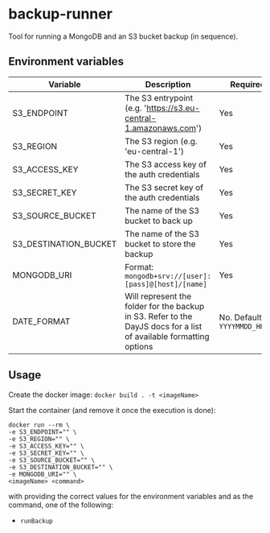 # backup-runner

Tool for running a MongoDB and an S3 bucket backup (in sequence).

## Environment variables

| Variable | Description | Required? |
| --- | --- | --- |
| S3_ENDPOINT | The S3 entrypoint (e.g. 'https://s3.eu-central-1.amazonaws.com') | Yes |
| S3_REGION | The S3 region (e.g. 'eu-central-1') | Yes |
| S3_ACCESS_KEY | The S3 access key of the auth credentials | Yes |
| S3_SECRET_KEY | The S3 secret key of the auth credentials | Yes |
| S3_SOURCE_BUCKET | The name of the S3 bucket to back up | Yes |
| S3_DESTINATION_BUCKET | The name of the S3 bucket to store the backup | Yes |
| MONGODB_URI | Format: `mongodb+srv://[user]:[pass]@[host]/[name]` | Yes |
| DATE_FORMAT | Will represent the folder for the backup in S3. Refer to the DayJS docs for a list of available formatting options | No. Default is `YYYYMMDD_HHmmss`

## Usage

Create the docker image:
`docker build . -t <imageName>`

Start the container (and remove it once the execution is done):
```
docker run --rm \
-e S3_ENDPOINT="" \
-e S3_REGION="" \
-e S3_ACCESS_KEY="" \
-e S3_SECRET_KEY="" \
-e S3_SOURCE_BUCKET="" \
-e S3_DESTINATION_BUCKET="" \
-e MONGODB_URI="" \
<imageName> <command>
```
with providing the correct values for the environment variables and as the command, one of the following:
- `runBackup`
